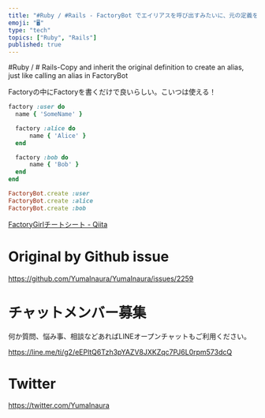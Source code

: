 ```yaml
---
title: "#Ruby / #Rails - FactoryBot でエイリアスを呼び出すみたいに、元の定義をコピー・継承して別名を作る"
emoji: "🖥"
type: "tech"
topics: ["Ruby", "Rails"]
published: true
---
```


#Ruby / # Rails-Copy and inherit the original definition to create an alias, just like calling an alias in FactoryBot


Factoryの中にFactoryを書くだけで良いらしい。こいつは使える！

```rb
factory :user do
  name { 'SomeName' }

  factory :alice do
      name { 'Alice' }
  end

  factory :bob do
      name { 'Bob' } 
  end
end
```

```rb
FactoryBot.create :user
FactoryBot.create :alice
FactoryBot.create :bob
```

[FactoryGirlチートシート - Qiita](https://qiita.com/morrr/items/f1d3ac46b029ccddd017)


# Original by Github issue

https://github.com/YumaInaura/YumaInaura/issues/2259








<!-- Update From Qiita API -->

# チャットメンバー募集


何か質問、悩み事、相談などあればLINEオープンチャットもご利用ください。

https://line.me/ti/g2/eEPltQ6Tzh3pYAZV8JXKZqc7PJ6L0rpm573dcQ





# Twitter


https://twitter.com/YumaInaura


<!-- Update From Qiita API -->


